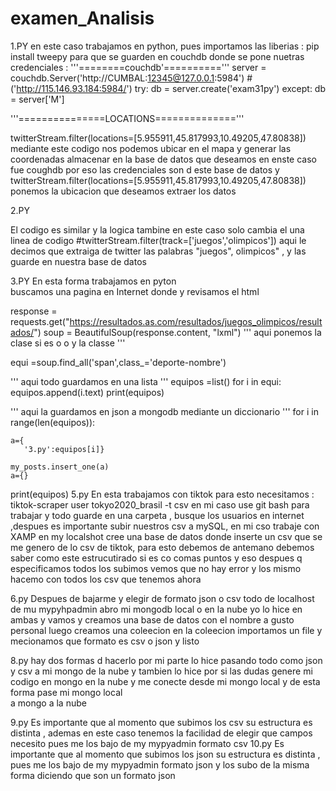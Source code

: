 # examen_Analisis

1.PY  en este caso trabajamos en python, pues importamos las liberias  :
pip install tweepy 
 para que se guarden en couchdb donde se pone nuetras credenciales :
 '''========couchdb'=========='''
server = couchdb.Server('http://CUMBAL:12345@127.0.0.1:5984')  #('http://115.146.93.184:5984/')
try:
    db = server.create('exam31py')
except:
    db = server['M']
    
'''===============LOCATIONS=============='''    

twitterStream.filter(locations=[5.955911,45.817993,10.49205,47.80838])  
mediante este codigo nos podemos ubicar en el mapa y generar las coordenadas almacenar en la base de datos que deseamos en enste caso fue coughdb por eso las credenciales son d este
base de datos y twitterStream.filter(locations=[5.955911,45.817993,10.49205,47.80838]) ponemos la ubicacion que deseamos extraer los datos 

2.PY 

El codigo es similar y la logica tambine en este caso solo cambia el una linea de codigo
#twitterStream.filter(track=['juegos','olimpicos'])
aqui le decimos que extraiga de twitter las palabras "juegos", olimpicos" , y las guarde en nuestra base de datos 

3.PY
En esta forma trabajamos en pyton  
buscamos una pagina en Internet donde y revisamos el html 

response = requests.get("https://resultados.as.com/resultados/juegos_olimpicos/resultados/")
soup = BeautifulSoup(response.content, "lxml")
 '''
 aqui ponemos la clase si es <spn> o <a> o <h> y la classe 
'''

equi =soup.find_all('span',class_='deporte-nombre')


'''
 aqui todo guardamos en una lista 
'''
equipos =list()
for i in equi:
    equipos.append(i.text)
print(equipos)

    
'''
aqui la guardamos en json a mongodb mediante un diccionario 
'''
for i in range(len(equipos)):
  
    a={
       '3.py':equipos[i]}
    
    my_posts.insert_one(a)
    a={}
    
    
print(equipos)
5.py
En esta trabajamos con tiktok
para esto necesitamos : tiktok-scraper user tokyo2020_brasil -t csv
en mi caso use git bash para trabajar y todo guarde en una carpeta , busque los usuarios en internet ,despues es importante subir nuestros csv a mySQL, en mi cso trabaje con XAMP
en my localshot cree una base de datos donde inserte un csv que se me genero de lo csv de tiktok, para esto debemos de antemano debemos saber como este estrucutirado si es co  comas
puntos y eso despues q especificamos todos los subimos vemos que no hay error y los mismo hacemo con todos los csv que tenemos ahora 

6.py
Despues de bajarme  y elegir de formato json o csv todo de localhost de mu mypyhpadmin abro mi mongodb local o en la nube yo lo hice en ambas 
y vamos y creamos una base de datos con  el nombre a gusto personal luego creamos una coleecion en la coleecion importamos un file y mecionamos que formato es csv o json y listo

8.py
hay dos formas d hacerlo por mi parte lo hice 
pasando todo como json y csv a mi mongo de la nube y tambien lo hice por si las dudas genere mi codigo en mongo en la nube y me conecte desde mi mongo local y de esta forma pase mi mongo local  
a mongo a la nube 

9.py
Es importante que al momento que subimos los csv su estructura es distinta , ademas en este caso tenemos la facilidad de elegir que campos necesito 
pues me los bajo de my mypyadmin formato csv 
10.py 
Es importante que al momento que subimos los json  su estructura es distinta , 
pues me los bajo de my mypyadmin formato json y los subo de la misma forma diciendo que son un formato json






